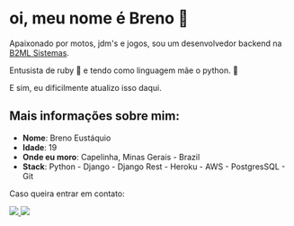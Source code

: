 # oi, meu nome é Breno  &#129327;


Apaixonado por motos, jdm's e jogos, sou um desenvolvedor backend na <a href="https://b2ml.com.br">B2ML Sistemas</a>.  

Entusista de ruby &#128315; e tendo como linguagem mãe o python. &#128013;

E sim, eu dificilmente atualizo isso daqui.


## Mais informações sobre mim:

* **Nome**: Breno Eustáquio
* **Idade**: 19
* **Onde eu moro**: Capelinha, Minas Gerais - Brazil
* **Stack**: Python - Django - Django Rest - Heroku - AWS - PostgresSQL - Git

Caso queira entrar em contato: <div>

<a href ='mailto:brenocastro.programador@gmail.com'> <img src="https://img.shields.io/badge/Gmail-D14836?style=for-the-badge&logo=gmail&logoColor=white" target="_blank">
</a>
<a href="https://www.linkedin.com/in/breno-eust%C3%A1quio//" target="_blank"><img src="https://img.shields.io/badge/-LinkedIn-%230077B5?style=for-the-badge&logo=linkedin&logoColor=white" target="_blank">
</a> 
 


     
